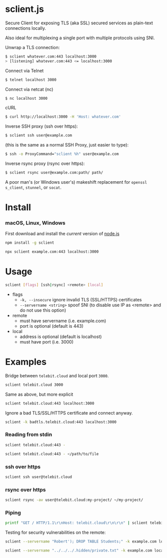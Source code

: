sclient.js
==========

Secure Client for exposing TLS (aka SSL) secured services as plain-text connections locally.

Also ideal for multiplexing a single port with multiple protocols using SNI.

Unwrap a TLS connection:

```bash
$ sclient whatever.com:443 localhost:3000
> [listening] whatever.com:443 <= localhost:3000
```

Connect via Telnet

```bash
$ telnet localhost 3000
```

Connect via netcat (nc)

```bash
$ nc localhost 3000
```

cURL

```bash
$ curl http://localhost:3000 -H 'Host: whatever.com'
```

Inverse SSH proxy (ssh over https):

```bash
$ sclient ssh user@example.com
```

(this is the same as a normal SSH Proxy, just easier to type):

```bash
$ ssh -o ProxyCommand="sclient %h" user@example.com
```

Inverse rsync proxy (rsync over https):

```bash
$ sclient rsync user@example.com:path/ path/
```

A poor man's (or Windows user's) makeshift replacement for `openssl s_client`, `stunnel`, or `socat`.

Install
=======

### macOS, Linux, Windows

First download and install the *current* version of [node.js](https://nodejs.org)

```bash
npm install -g sclient
```

```bash
npx sclient example.com:443 localhost:3000
```

Usage
=====

```bash
sclient [flags] [ssh|rsync] <remote> [local]
```

* flags
  * `-k, --insecure` ignore invalid TLS (SSL/HTTPS) certificates
  * `--servername <string>` spoof SNI (to disable use IP as &lt;remote&gt; and do not use this option)
* remote
  * must have servername (i.e. example.com)
  * port is optional (default is 443)
* local
  * address is optional (default is localhost)
  * must have port (i.e. 3000)

Examples
========

Bridge between `telebit.cloud` and local port `3000`.

```bash
sclient telebit.cloud 3000
```

Same as above, but more explicit

```bash
sclient telebit.cloud:443 localhost:3000
```

Ignore a bad TLS/SSL/HTTPS certificate and connect anyway.

```bash
sclient -k badtls.telebit.cloud:443 localhost:3000
```

### Reading from stdin

```bash
sclient telebit.cloud:443 -
```

```bash
sclient telebit.cloud:443 - </path/to/file
```

### ssh over https

```bash
sclient ssh user@telebit.cloud
```

### rsync over https

```bash
sclient rsync -av user@telebit.cloud:my-project/ ~/my-project/
```

### Piping

```bash
printf "GET / HTTP/1.1\r\nHost: telebit.cloud\r\n\r\n" | sclient telebit.cloud:443
```

Testing for security vulnerabilities on the remote:

```bash
sclient --servername "Robert'); DROP TABLE Students;" -k example.com localhost:3000
```

```bash
sclient --servername "../../../.hidden/private.txt" -k example.com localhost:3000
```
